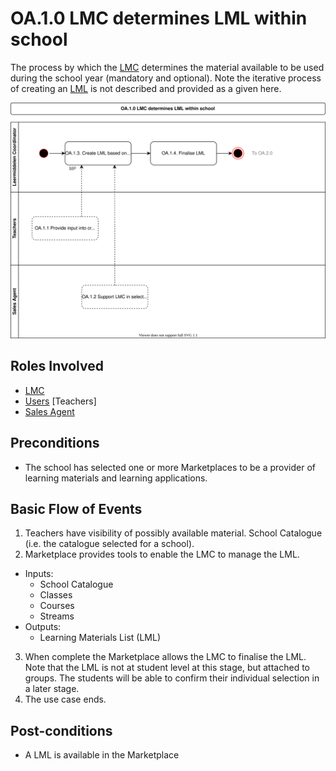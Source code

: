# OA.1.0 LMC determines LML within school

The process by which the [LMC](../roles/lmc.md) determines the material available to be used during the school year (mandatory and optional). Note the iterative process of creating an [LML](../glossary.md) is not described and provided as a given here.

![Process Diagram](../diagrams/process-diagrams-OA.1.0.svg)

## Roles Involved

  - [LMC](../roles/lmc.md)
  - [Users](../roles/user.md) [Teachers]
  - [Sales Agent](../roles/sales-agent.md)

## Preconditions

  - The school has selected one or more Marketplaces to be a provider of learning materials and learning applications.

## Basic Flow of Events

1. Teachers have visibility of possibly available material.	School Catalogue  (i.e. the catalogue selected for a school).
2. Marketplace provides tools to enable the LMC to manage the LML.
  - Inputs:
    - School Catalogue
     - Classes
     - Courses
     - Streams
  - Outputs:
    - Learning Materials List (LML)
3. When complete the Marketplace allows the LMC to finalise the LML.  Note that the LML is not at student level at this stage, but attached to groups.  The students will be able to confirm their individual selection in a later stage.
4.	The use case ends.

## Post-conditions

  - A  LML is available in the Marketplace
